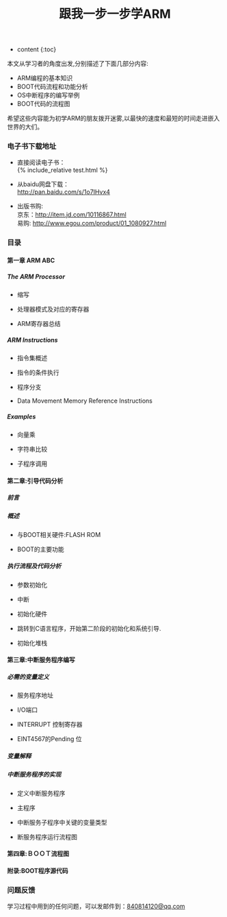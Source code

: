 ﻿---
layout: post
title: "跟我一步一步学ARM"
categories: ARM
tags:  ARM C bootstrap
---

* content
{:toc}

本文从学习者的角度出发,分别描述了下面几部分内容:
 - ARM编程的基本知识
 - BOOT代码流程和功能分析
 - OS中断程序的编写举例
 - BOOT代码的流程图  

希望这些内容能为初学ARM的朋友拨开迷雾,以最快的速度和最短的时间走进嵌入世界的大们。








###  电子书下载地址  
  - 直接阅读电子书：     
      {% include_relative test.html %}
  - 从baidu网盘下载：    
      <http://pan.baidu.com/s/1o7IHvx4>

  - 出版书购:     
     京东：<http://item.jd.com/10116867.html>    
     易购: <http://www.egou.com/product/01_1080927.html>     
   

### 目录

#### 第一章 ARM ABC

##### The ARM Processor

- 缩写
- 处理器模式及对应的寄存器

- ARM寄存器总结

##### ARM Instructions

- 指令集概述

- 指令的条件执行

- 程序分支

- Data Movement Memory Reference Instructions

##### Examples

- 向量乘

- 字符串比较

- 子程序调用

#### 第二章:引导代码分析

##### 前言

##### 概述

- 与BOOT相关硬件:FLASH ROM

- BOOT的主要功能

##### 执行流程及代码分析

- 参数初始化

- 中断

- 初始化硬件

- 跳转到C语言程序，开始第二阶段的初始化和系统引导.

- 初始化堆栈

#### 第三章:中断服务程序编写

##### 必需的变量定义

- 服务程序地址

- I/O端口

- INTERRUPT 控制寄存器

- EINT4567的Pending 位

##### 变量解释

##### 中断服务程序的实现

- 定义中断服务程序

- 主程序

- 中断服务子程序中关键的变量类型

- 断服务程序运行流程图

#### 第四章:ＢＯＯＴ流程图

#### 附录:BOOT程序源代码
   

### 问题反馈   

学习过程中用到的任何问题，可以发邮件到：840814120@qq.com